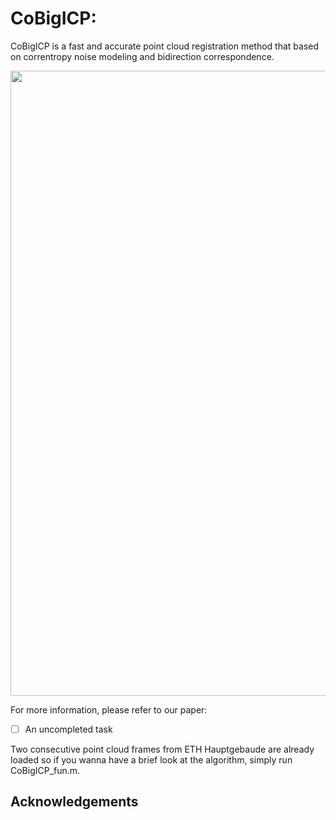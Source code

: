 # CoBigICP:  #

CoBigICP is a fast and accurate point cloud registration method that based on correntropy noise modeling and bidirection correspondence.

<img src="https://github.com/Pamphlett/CoBigICP/blob/master/assets/cmp.png" width="1000" div align=center>


For more information, please refer to our paper:
- [ ] An uncompleted task

Two consecutive point cloud frames from ETH Hauptgebaude are already loaded so if you wanna have a brief look at the algorithm, simply run CoBigICP_fun.m.

## Acknowledgements ##
